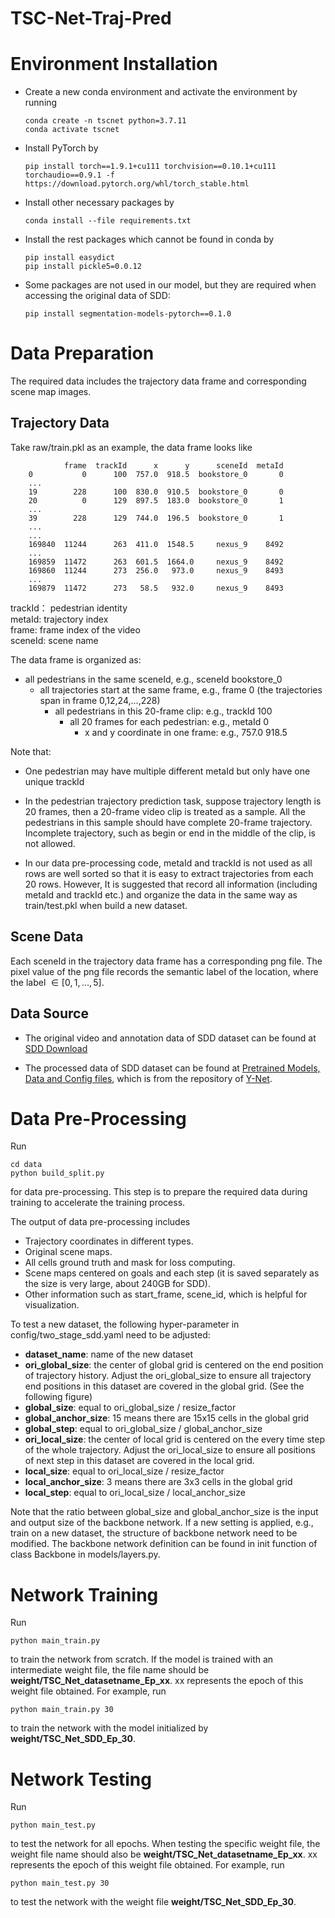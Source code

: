 # TSC-Net-Traj-Pred

Environment Installation
======================

* Create a new conda environment and activate the environment by running
    ```
    conda create -n tscnet python=3.7.11
    conda activate tscnet
    ```
* Install PyTorch by 
   ```
   pip install torch==1.9.1+cu111 torchvision==0.10.1+cu111 torchaudio==0.9.1 -f https://download.pytorch.org/whl/torch_stable.html
   ```

* Install other necessary packages by 
    ```
    conda install --file requirements.txt
    ```

* Install the rest packages which cannot be found in conda by 
    ```
    pip install easydict
    pip install pickle5=0.0.12
    ```
    
* Some packages are not used in our model, but they are required when accessing the original data of SDD:
    ```
    pip install segmentation-models-pytorch==0.1.0    
    ```



Data Preparation
======================

The required data includes the trajectory data frame and corresponding scene map images. 

Trajectory Data 
----------------------

Take raw/train.pkl as an example, the data frame looks like

	            frame  trackId      x      y      sceneId  metaId
		0           0      100  757.0  918.5  bookstore_0       0
		...
		19        228      100  830.0  910.5  bookstore_0       0
		20          0      129  897.5  183.0  bookstore_0       1
		...
		39        228      129  744.0  196.5  bookstore_0       1
		...
        ...
        169840  11244      263  411.0  1548.5     nexus_9    8492
		...
		169859  11472      263  601.5  1664.0     nexus_9    8492
		169860  11244      273  256.0   973.0     nexus_9    8493
		...
		169879  11472      273   58.5   932.0     nexus_9    8493

trackId：   pedestrian identity \
metaId:		trajectory index    \
frame: 		frame index of the video \
sceneId: 	scene name 

The data frame is organized as:
* all pedestrians in the same sceneId, e.g., sceneId bookstore_0
    * all trajectories start at the same frame, e.g., frame 0 (the trajectories span in frame 0,12,24,...,228)
        * all pedestrians in this 20-frame clip: e.g., trackId 100
            * all 20 frames for each pedestrian: e.g., metaId 0
                * x and y coordinate in one frame: e.g., 757.0  918.5




Note that: 
* One pedestrian may have multiple different metaId but only have one unique trackId

* In the pedestrian trajectory prediction task, suppose trajectory length is 20 frames, then a 20-frame video clip is treated as a sample. All the pedestrians in this sample should have complete 20-frame trajectory. Incomplete trajectory, such as begin or end in the middle of the clip, is not allowed. 

* In our data pre-processing code, metaId and trackId is not used as all rows are well sorted so that it is easy to extract trajectories from each 20 rows. However, It is suggested that record all information (including metaId and trackId etc.) and organize the data in the same way as train/test.pkl when build a new dataset. 



Scene Data
----------------------
Each sceneId in the trajectory data frame has a corresponding png file. The pixel value of the png file records the semantic label of the location, where the label $\in [0,1,...,5]$. 


Data Source
----------------------
* The original video and annotation data of SDD dataset can be found at [SDD Download](http://vatic2.stanford.edu/stanford_campus_dataset.zip)

* The processed data of SDD dataset can be found at [Pretrained Models, Data and Config files](https://drive.google.com/file/d/1u4hTk_BZGq1929IxMPLCrDzoG3wsZnsa/view?usp=sharing), which is from the repository of [Y-Net](https://github.com/HarshayuGirase/Human-Path-Prediction/tree/master/ynet).


Data Pre-Processing
======================

Run 
```
cd data
python build_split.py
```
for data pre-processing. This step is to prepare the required data during training to accelerate the training process.

The output of data pre-processing includes
* Trajectory coordinates in different types.
* Original scene maps.
* All cells ground truth and mask for loss computing.
* Scene maps centered on goals and each step (it is saved separately as the size is very large, about 240GB for SDD).
* Other information such as start_frame, scene_id, which is helpful for visualization.

To test a new dataset, the following hyper-parameter in config/two_stage_sdd.yaml need to be adjusted:
* **dataset_name**: name of the new dataset
* **ori_global_size**: the center of global grid is centered on the end position of trajectory history. Adjust the ori_global_size to ensure all trajectory end positions in this dataset are covered in the global grid. (See the following figure)
* **global_size**: equal to ori_global_size / resize_factor
* **global_anchor_size**: 15 means there are 15x15 cells in the global grid
* **global_step**: equal to ori_global_size / global_anchor_size
* **ori_local_size**: the center of local grid is centered on the every time step of the whole trajectory. Adjust the ori_local_size to ensure all positions of next step in this dataset are covered in the local grid. 
* **local_size**: equal to ori_local_size / resize_factor
* **local_anchor_size**: 3 means there are 3x3 cells in the global grid
* **local_step**: equal to ori_local_size / local_anchor_size


Note that the ratio between global_size and global_anchor_size is the input and output size of the backbone network. If a new setting is applied, e.g., train on a new dataset, the structure of backbone network need to be modified. The backbone network definition can be found in init function of class Backbone in models/layers.py.

Network Training
======================
Run
```
python main_train.py
```
to train the network from scratch. If the model is trained with an intermediate weight file, the file name should be **weight/TSC_Net_datasetname_Ep_xx**. xx represents the epoch of this weight file obtained. For example, run 
```
python main_train.py 30
```
to train the network with the model initialized by **weight/TSC_Net_SDD_Ep_30**.

Network Testing
======================
Run
```
python main_test.py
```
to test the network for all epochs. When testing the specific weight file, the weight file name should also be **weight/TSC_Net_datasetname_Ep_xx**. xx represents the epoch of this weight file obtained. For example, run 
```
python main_test.py 30
```
to test the network with the weight file **weight/TSC_Net_SDD_Ep_30**.

